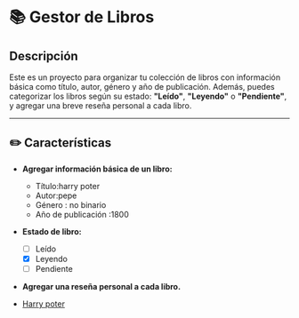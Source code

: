 # 📚 **Gestor de Libros**

## Descripción
Este es un proyecto para organizar tu colección de libros con información básica como título, autor, género y año de publicación. Además, puedes categorizar los libros según su estado: **"Leído"**, **"Leyendo"** o **"Pendiente"**, y agregar una breve reseña personal a cada libro.

---

## ✏️ **Características**

- **Agregar información básica de un libro:**
  - Título:harry poter  
  - Autor:pepe   
  - Género : no binario 
  - Año de publicación :1800 
- **Estado de libro:**
  - [ ] Leído  
  - [x] Leyendo  
  - [ ] Pendiente  
- **Agregar una reseña personal a cada libro.**

- [Harry poter](gestion-usuario/usuario/mariano/README.md)



